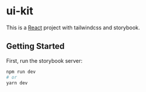 # ui-kit

This is a [React](https://reactjs.org/) project with tailwindcss and storybook.

## Getting Started

First, run the storybook server:

```bash
npm run dev
# or
yarn dev
```
